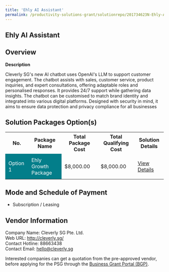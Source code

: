 ```yaml
---
title: 'Ehly AI Assistant'
permalink: /productivity-solutions-grant/solutionrepo/201734623N-Ehly-AI-Assstnt-G
---
```


## Ehly AI Assistant

## Overview

**Description**

Cleverly SG's new AI chatbot uses OpenAI's LLM to support customer engagement. The chatbot assists with sales, customer service, product inquiries, and expert consultations, offering adaptable roles and personalised responses. It provides 24/7 support while gathering data insights. The chatbot can be customised to match brand identity and integrated into various digital platforms. Designed with security in mind, it aims to ensure data protection and privacy compliance for all businesses

## Solution Packages Option(s)

<table>
<tr>
<th><b>No.</b></th>
<th><b>Package Name</b></th>
<th><b>Total Package Cost</b></th>
<th><b>Total Qualifying Cost</b></th>
<th><b>Solution Details</b></th>
</tr>
<tr>
<td style='padding: 10px; background-color: #037E8A; color: #FFFFFF;'>Option 1</td>
<td style='padding: 10px; background-color: #037E8A; color: #FFFFFF;'> Ehly Growth Package</td>
<td style='padding: 10px;'>$8,000.00</td>
<td style='padding: 10px;'>$8,000.00</td>
<td style='padding: 10px;'><a href='/images/psg/201734623N_20240313_13032025_Desensitised_Annex3_Part1.pdf' target='_blank'>View Details</a></td>
</tr>
</table>

## Mode and Schedule of Payment

 - Subscription / Leasing

## Vendor Information

 Company Name: Cleverly SG Pte. Ltd.<br>Web URL: http://cleverly.sg/ <br>Contact Hotline: 88663438 <br>Contact Email: hello@cleverly.sg <br>

Interested companies can get a quotation from the pre-approved vendor, before applying for the PSG through the <a href='https://www.businessgrants.gov.sg/' target='_blank' rel='noopener'>Business Grant Portal (BGP)</a>.

<script src="/jquery/resize-tables.js"></script>
